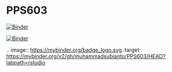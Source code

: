 # PPS603

[![Binder](https://mybinder.org/badge_logo.svg)](https://mybinder.org/v2/gh/muhammadsubianto/PPS603/main?labpath=rstudio)

[![Binder](https://mybinder.org/badge_logo.svg)](https://mybinder.org/v2/gh/muhammadsubianto/PPS603/HEAD?labpath=rstudio)

.. image:: https://mybinder.org/badge_logo.svg
 :target: https://mybinder.org/v2/gh/muhammadsubianto/PPS603/HEAD?labpath=rstudio
 